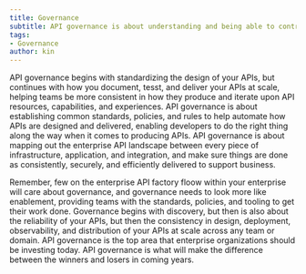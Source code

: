 ```yaml
---
title: Governance
subtitle: API governance is about understanding and being able to control the state of the enterprise in any given moment.
tags:
- Governance
author: kin
---
```


API governance begins with standardizing the design of your APIs, but continues with how you document, tesst, and deliver your APIs at scale, helping teams be more consistent in how they produce and iterate upon API resources, capabilities, and experiences. API governance is about establishing common standards, policies, and rules to help automate how APIs are designed and delivered, enabling developers to do the right thing along the way when it comes to producing APIs. API governance is about mapping out the enterprise API landscape between every piece of infrastructure, application, and integration, and make sure things are done as consistently, securely, and efficiently delivered to support business.

Remember, few on the enterprise API factory floow within your enterprise will care about governance, and governance needs to look more like enablement, providing teams with the standards, policies, and tooling to get their work done. Governance begins with discovery, but then is also about the reliability of your APIs, but then the consistency in design, deployment, observability, and distribution of your APIs at scale across any team or domain. API governance is the top area that enterprise organizations should be investing today. API governance is what will make the difference between the winners and losers in coming years.



